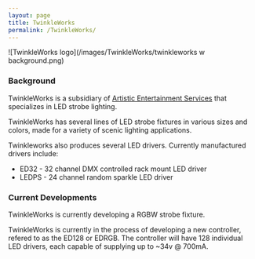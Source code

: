 ```yaml
---
layout: page
title: TwinkleWorks
permalink: /TwinkleWorks/
---
```

![TwinkleWorks logo](/images/TwinkleWorks/twinkleworks w background.png)

### Background

TwinkleWorks is a subsidiary of <a href="http://www.aescreative.com/" target="_blank">Artistic Entertainment Services</a> that specializes in LED strobe lighting.

TwinkleWorks has several lines of LED strobe fixtures in various sizes and colors, made for a variety of scenic lighting applications.

Twinkleworks also produces several LED drivers. Currently manufactured drivers include:
* ED32 - 32 channel DMX controlled rack mount LED driver
* LEDPS - 24 channel random sparkle LED driver

### Current Developments

TwinkleWorks is currently developing a RGBW strobe fixture.

TwinkleWorks is currently in the process of developing a new controller, refered to as the ED128 or EDRGB. The controller will have 128 individual LED drivers, each capable of supplying up to ~34v @ 700mA.
